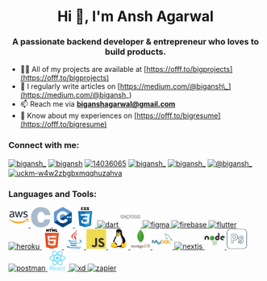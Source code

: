 <h1 align="center">Hi 👋, I'm Ansh Agarwal</h1>
<h3 align="center">
    A passionate backend developer & entrepreneur who loves to build products.
</h3>

- 👨‍💻 All of my projects are available at [https://offf.to/bigprojects](https://offf.to/bigprojects) 
- 📝 I regularly write articles on [https://medium.com/@bigansh\_](https://medium.com/@bigansh_) 
- 📫 Reach me via **biganshagarwal@gmail.com** 
- 📄 Know about my experiences on [https://offf.to/bigresume](https://offf.to/bigresume)

<h3 align="left">Connect with me:</h3>
<p align="left">
    <a href="https://twitter.com/bigansh_" target="blank"><img align="center" src="https://cdn2.iconfinder.com/data/icons/social-media-2285/512/1_Twitter_colored_svg-512.png" alt="bigansh_" height="30" width="40" /></a>
    <a href="https://linkedin.com/in/bigansh" target="blank"><img align="center" src="https://www.flaticon.com/svg/vstatic/svg/174/174857.svg" alt="bigansh" height="30" width="40" /></a>
    <a href="https://stackoverflow.com/users/14036065" target="blank"><img align="center" src="https://www.flaticon.com/svg/vstatic/svg/2111/2111628.svg" alt="14036065" height="30" width="40" /></a>
    <a href="https://instagram.com/bigansh_" target="blank"><img align="center" src="https://www.flaticon.com/svg/vstatic/svg/2111/2111463.svg" alt="bigansh_" height="30" width="40" /></a>
    <a href="https://www.behance.net/bigansh_" target="blank"><img align="center" src="https://www.flaticon.com/svg/vstatic/svg/733/733594.svg" alt="bigansh_" height="30" width="40" /></a>
    <a href="https://medium.com/@bigansh_" target="blank"><img align="center" src="https://www.flaticon.com/svg/vstatic/svg/2111/2111502.svg" alt="@bigansh_" height="30" width="40" /></a>
    <a href="https://offf.to/bigyoutube" target="blank"><img align="center" src="https://www.flaticon.com/svg/vstatic/svg/1384/1384060.svg" alt="uckm-w4w2zbgbxmqqhuzahva" height="30" width="40" /></a>
</p>

<h3 align="left">Languages and Tools:</h3>
<p align="left">
    <a href="https://aws.amazon.com" target="_blank">
        <img src="https://raw.githubusercontent.com/devicons/devicon/master/icons/amazonwebservices/amazonwebservices-original-wordmark.svg" alt="aws" width="40" height="40" />
    </a>
    <a href="https://www.cprogramming.com/" target="_blank">
        <img src="https://raw.githubusercontent.com/devicons/devicon/master/icons/c/c-original.svg" alt="c" width="40" height="40" />
    </a>
    <a href="https://www.w3schools.com/cpp/" target="_blank">
        <img src="https://raw.githubusercontent.com/devicons/devicon/master/icons/cplusplus/cplusplus-original.svg" alt="cplusplus" width="40" height="40" />
    </a>
    <a href="https://www.w3schools.com/css/" target="_blank">
        <img src="https://raw.githubusercontent.com/devicons/devicon/master/icons/css3/css3-original-wordmark.svg" alt="css3" width="40" height="40" />
    </a>
    <a href="https://dart.dev" target="_blank">
        <img src="https://www.vectorlogo.zone/logos/dartlang/dartlang-icon.svg" alt="dart" width="40" height="40" />
    </a>
    <a href="https://expressjs.com" target="_blank">
        <img src="https://raw.githubusercontent.com/devicons/devicon/master/icons/express/express-original-wordmark.svg" alt="express" width="40" height="40" />
    </a>
    <a href="https://www.figma.com/" target="_blank">
        <img src="https://www.vectorlogo.zone/logos/figma/figma-icon.svg" alt="figma" width="40" height="40" />
    </a>
    <a href="https://firebase.google.com/" target="_blank">
        <img src="https://www.vectorlogo.zone/logos/firebase/firebase-icon.svg" alt="firebase" width="40" height="40" />
    </a>
    <a href="https://flutter.dev" target="_blank">
        <img src="https://www.vectorlogo.zone/logos/flutterio/flutterio-icon.svg" alt="flutter" width="40" height="40" />
    </a>
    <a href="https://heroku.com" target="_blank">
        <img src="https://www.vectorlogo.zone/logos/heroku/heroku-icon.svg" alt="heroku" width="40" height="40" />
    </a>
    <a href="https://www.w3.org/html/" target="_blank">
        <img src="https://raw.githubusercontent.com/devicons/devicon/master/icons/html5/html5-original-wordmark.svg" alt="html5" width="40" height="40" />
    </a>
    <a href="https://www.java.com" target="_blank">
        <img src="https://raw.githubusercontent.com/devicons/devicon/master/icons/java/java-original.svg" alt="java" width="40" height="40" />
    </a>
    <a href="https://developer.mozilla.org/en-US/docs/Web/JavaScript" target="_blank">
        <img src="https://raw.githubusercontent.com/devicons/devicon/master/icons/javascript/javascript-original.svg" alt="javascript" width="40" height="40" />
    </a>
    <a href="https://www.linux.org/" target="_blank">
        <img src="https://raw.githubusercontent.com/devicons/devicon/master/icons/linux/linux-original.svg" alt="linux" width="40" height="40" />
    </a>
    <a href="https://www.mongodb.com/" target="_blank">
        <img src="https://raw.githubusercontent.com/devicons/devicon/master/icons/mongodb/mongodb-original-wordmark.svg" alt="mongodb" width="40" height="40" />
    </a>
    <a href="https://www.mysql.com/" target="_blank">
        <img src="https://raw.githubusercontent.com/devicons/devicon/master/icons/mysql/mysql-original-wordmark.svg" alt="mysql" width="40" height="40" />
    </a>
    <a href="https://nextjs.org/" target="_blank">
        <img src="https://cdn.worldvectorlogo.com/logos/nextjs-3.svg" alt="nextjs" width="40" height="40" />
    </a>
    <a href="https://nodejs.org" target="_blank">
        <img src="https://raw.githubusercontent.com/devicons/devicon/master/icons/nodejs/nodejs-original-wordmark.svg" alt="nodejs" width="40" height="40" />
    </a>
    <a href="https://www.photoshop.com/en" target="_blank">
        <img src="https://raw.githubusercontent.com/devicons/devicon/master/icons/photoshop/photoshop-line.svg" alt="photoshop" width="40" height="40" />
    </a>
    <a href="https://postman.com" target="_blank">
        <img src="https://www.vectorlogo.zone/logos/getpostman/getpostman-icon.svg" alt="postman" width="40" height="40" />
    </a>
    <a href="https://reactjs.org/" target="_blank">
        <img src="https://raw.githubusercontent.com/devicons/devicon/master/icons/react/react-original-wordmark.svg" alt="react" width="40" height="40" />
    </a>
    <a href="https://www.adobe.com/products/xd.html" target="_blank">
        <img src="https://cdn.worldvectorlogo.com/logos/adobe-xd.svg" alt="xd" width="40" height="40" />
    </a>
    <a href="https://zapier.com" target="_blank">
        <img src="https://www.vectorlogo.zone/logos/zapier/zapier-icon.svg" alt="zapier" width="40" height="40" />
    </a>
</p>
